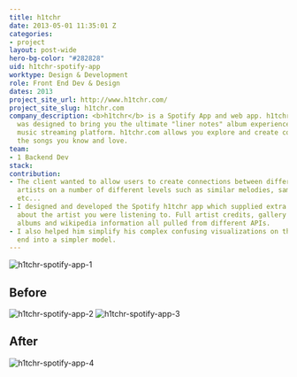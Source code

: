 ```yaml
---
title: h1tchr
date: 2013-05-01 11:35:01 Z
categories:
- project
layout: post-wide
hero-bg-color: "#282828"
uid: h1tchr-spotify-app
worktype: Design & Development
role: Front End Dev & Design
dates: 2013
project_site_url: http://www.h1tchr.com/
project_site_slug: h1tchr.com
company_description: <b>h1tchr</b> is a Spotify App and web app. h1tchr for Spotify
  was designed to bring you the ultimate "liner notes" album experience to the Spotify
  music streaming platform. h1tchr.com allows you explore and create connections between
  the songs you know and love.
team:
- 1 Backend Dev
stack: 
contribution:
- The client wanted to allow users to create connections between different songs and
  artists on a number of different levels such as similar melodies, samples, lyrics
  etc...
- I designed and developed the Spotify h1tchr app which supplied extra information
  about the artist you were listening to. Full artist credits, gallery photos, related
  albums and wikipedia information all pulled from different APIs.
- I also helped him simplify his complex confusing visualizations on the web front
  end into a simpler model.
---
```


<div class="showcase">
  <img src="/img/h1tchr-spotify-app/1.png" alt="h1tchr-spotify-app-1">
  <h2>
    Before
  </h2>
  <img src="/img/h1tchr-spotify-app/2.png" alt="h1tchr-spotify-app-2">
  <img src="/img/h1tchr-spotify-app/3.jpg" alt="h1tchr-spotify-app-3">

  <h2>
    After
  </h2>
  <img src="/img/h1tchr-spotify-app/4.jpg" alt="h1tchr-spotify-app-4">
</div>
